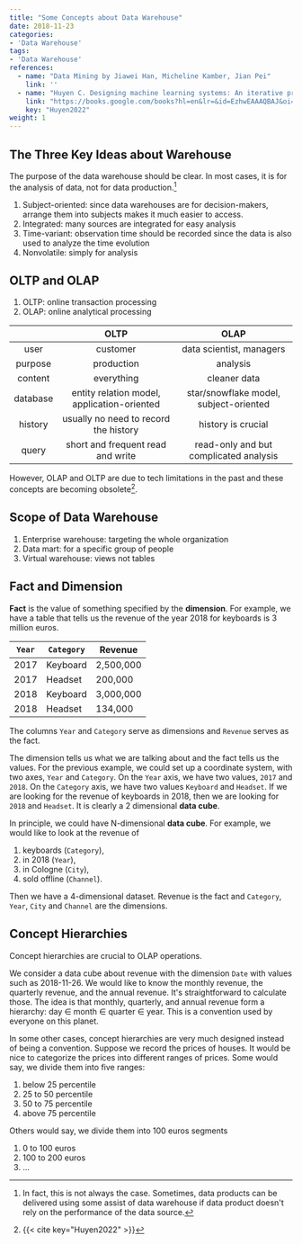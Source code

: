 ```yaml
---
title: "Some Concepts about Data Warehouse"
date: 2018-11-23
categories:
- 'Data Warehouse'
tags:
- 'Data Warehouse'
references:
  - name: "Data Mining by Jiawei Han, Micheline Kamber, Jian Pei"
    link: ''
  - name: "Huyen C. Designing machine learning systems: An iterative process for production-ready applications. Sebastopol, CA: O’Reilly Media; 2022. Available: https://books.google.com/books?hl=en&lr=&id=EzhwEAAAQBAJ&oi=fnd&pg=PP1&dq=Designing+Machine+Learning+Systems+Huyen&ots=X4CpX2Dl8f&sig=OMCmdJMMGCITWJXU5pvLqcQO1dU"
    link: "https://books.google.com/books?hl=en&lr=&id=EzhwEAAAQBAJ&oi=fnd&pg=PP1&dq=Designing+Machine+Learning+Systems+Huyen&ots=X4CpX2Dl8f&sig=OMCmdJMMGCITWJXU5pvLqcQO1dU"
    key: "Huyen2022"
weight: 1
---
```


## The Three Key Ideas about Warehouse

The purpose of the data warehouse should be clear. In most cases, it is for the analysis of data, not for data production.[^1]

1. Subject-oriented: since data warehouses are for decision-makers, arrange them into subjects makes it much easier to access.
2. Integrated: many sources are integrated for easy analysis
3. Time-variant: observation time should be recorded since the data is also used to analyze the time evolution
4. Nonvolatile: simply for analysis


## OLTP and OLAP

1. OLTP: online transaction processing
2. OLAP: online analytical processing

|      | OLTP |  OLAP |
|:---:|:-----:|:----:|
| user |    customer  |   data scientist, managers   |
| purpose | production | analysis  |
| content | everything | cleaner data |
| database | entity relation model, application-oriented | star/snowflake model, subject-oriented |
| history | usually no need to record the history | history is crucial |
| query | short and frequent read and write | read-only and but complicated analysis |

However, OLAP and OLTP are due to tech limitations in the past and these concepts are becoming obsolete[^Huyen2022].

## Scope of Data Warehouse

1. Enterprise warehouse: targeting the whole organization
2. Data mart: for a specific group of people
3. Virtual warehouse: views not tables


## Fact and Dimension

**Fact** is the value of something specified by the **dimension**. For example, we have a table that tells us the revenue of the year 2018 for keyboards is 3 million euros.

|  `Year` | `Category`  |  Revenue |
|--|---|---|
| 2017 | Keyboard | 2,500,000 |
| 2017 | Headset | 200,000 |
| 2018 | Keyboard | 3,000,000 |
| 2018 | Headset | 134,000  |

The columns `Year` and `Category` serve as dimensions and `Revenue` serves as the fact.

The dimension tells us what we are talking about and the fact tells us the values. For the previous example, we could set up a coordinate system, with two axes, `Year` and `Category`. On the `Year` axis, we have two values, `2017` and `2018`. On the `Category` axis, we have two values `Keyboard` and `Headset`. If we are looking for the revenue of keyboards in 2018, then we are looking for `2018` and `Headset`. It is clearly a 2 dimensional **data cube**.


In principle, we could have N-dimensional **data cube**. For example, we would like to look at the revenue of

1. keyboards (`Category`),
2. in 2018 (`Year`),
3. in Cologne (`City`),
4. sold offline (`Channel`).

Then we have a 4-dimensional dataset. Revenue is the fact and `Category`, `Year`, `City` and `Channel` are the dimensions.



## Concept Hierarchies

Concept hierarchies are crucial to OLAP operations.

We consider a data cube about revenue with the dimension `Date` with values such as 2018-11-26. We would like to know the monthly revenue, the quarterly revenue, and the annual revenue. It's straightforward to calculate those. The idea is that monthly, quarterly, and annual revenue form a hierarchy: day $\in$ month $\in$ quarter $\in$ year. This is a convention used by everyone on this planet.

In some other cases, concept hierarchies are very much designed instead of being a convention. Suppose we record the prices of houses. It would be nice to categorize the prices into different ranges of prices. Some would say, we divide them into five ranges:
1. below 25 percentile
2. 25 to 50 percentile
3. 50 to 75 percentile
4. above 75 percentile

Others would say, we divide them into 100 euros segments
1. 0 to 100 euros
2. 100 to 200 euros
3. ...



[^1]: In fact, this is not always the case. Sometimes, data products can be delivered using some assist of data warehouse if data product doesn't rely on the performance of the data source.

[^Huyen2022]: {{< cite key="Huyen2022" >}}